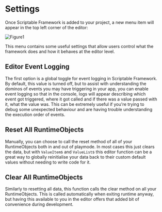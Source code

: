 # Settings

Once Scriptable Framework is added to your project, a new menu item will appear in the top left corner of the editor:

![Figure1](~/images/settings1.png)

This menu contains some useful settings that allow users control what the framework does and how it behaves at the editor level.

## Editor Event Logging

The first option is a global toggle for event logging in Scriptable Framework. By default, this value is turned off, but to assist with understanding the dominos of events you may have triggering in your app, you can enable event logging so that in the console, logs will appear describing which event got triggered, where it got called and if there was a value passed with it, what the value was. This can be extremely useful if you're trying to debug some unexpected behaviour and are having trouble understanding the execution order of events.

## Reset All RuntimeObjects

Manually, you can choose to call the reset method of all of your RuntimeObjects both in and out of playmode. In most cases this just clears the data, but with `ValueItem`s and `ValueList`s this editor function can be a great way to globally reinitialise your data back to their custom default values without needing to write code for it.

## Clear All RuntimeObjects

Similarly to resetting all data, this function calls the clear method on all your RuntimeObjects. This is called automatically when exiting runtime anyway, but having this available to you in the editor offers that added bit of convenience during development.